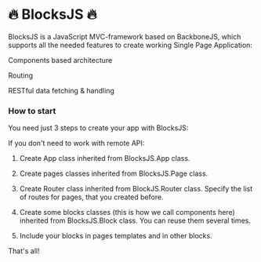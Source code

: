 # 🔥 BlocksJS 🔥
BlocksJS is a JavaScript MVC-framework based on BackboneJS, which supports all the needed features to create working Single Page Application:

Components based architecture

Routing

RESTful data fetching & handling  


### How to start
You need just 3 steps to create your app with BlocksJS:

If you don't need to work with remote API:

1. Create App class inherited from BlocksJS.App class.

2. Create pages classes inherited from BlocksJS.Page class.

3. Create Router class inherited from BlockJS.Router class. Specify the list of routes for pages, that you created before.

4. Create some blocks classes (this is how we call components here) inherited from BlocksJS.Block class. You can reuse them several times.

5. Include your blocks in pages templates and in other blocks.

That's all!


